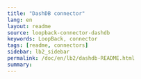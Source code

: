 ```yaml
---
title: "DashDB connector"
lang: en
layout: readme
source: loopback-connector-dashdb
keywords: LoopBack, connector
tags: [readme, connectors]
sidebar: lb2_sidebar
permalink: /doc/en/lb2/dashdb-README.html
summary:
---
```

